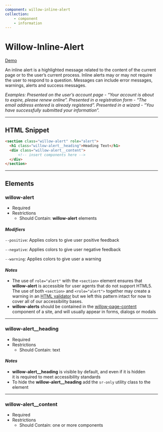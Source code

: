 ```yaml
---
component: willow-inline-alert
collection: 
    - component
    - information
---
```

# **Willow-Inline-Alert**

[Demo](http://codepen.io/team/UnumUX/pen/yMgJMM)

An inline alert is a highlighted message related to the content of the current page or to the user’s current process. Inline alerts may or may not require the user to respond to a question. Messages can include error messages, warnings, alerts and success messages.

_Examples: Presented on the user’s account page - “Your account is about to expire, please renew online”. Presented in a registration form - “The email address entered is already registered”. Presented in a wizard - “You have successfully submitted your information”._

---

## HTML Snippet

```html
<section class="willow-alert" role="alert">
  <h1 class="willow-alert__heading">Heading Text</h1>
  <div class="willow-alert__content">
      <!-- insert components here -->
  </div>
</section>
```

---

## Elements

### willow-alert

- Required
- Restrictions
  - Should Contain: **willow-alert** elements

#### _Modifiers_

`--positive`: Applies colors to give user positive feedback

`--negative`: Applies colors to give user negative feedback

`--warning`: Applies colors to give user a warning

#### _Notes_

- The use of `role="alert"` with the `<section>` element ensures that **willow-alert** is accessible for user agents that do not support HTML5. The use of both `<section>` and `<role="alert">` together may create a warning in an [HTML validator](https://validator.w3.org/) but we left this pattern intact for now to cover all of our accessibility bases.
- **willow-alerts** should be contained in the [willow-page-content](../page-content) component of a site, and will usually appear in forms, dialogs or modals

---

### willow-alert__heading

- Required
- Restrictions
  - Should Contain: text

#### _Notes_

- **willow-alert__heading** is visible by default, and even if it is hidden it is required to meet accessibility standards
- To hide the **willow-alert__heading** add the `sr-only` utility class to the element

---

### willow-alert__content

- Required
- Restrictions
  - Should Contain: one or more components